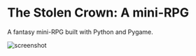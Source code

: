 The Stolen Crown: A mini-RPG
====================

A fantasy mini-RPG built with Python and Pygame.

![screenshot](https://raw.github.com/justinmeister/The-Stolen-Crown-RPG/master/screenshot.png)
